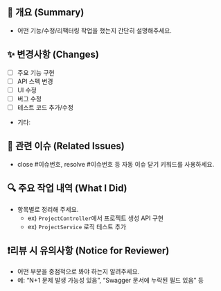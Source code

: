 ## 📌 개요 (Summary)
- 어떤 기능/수정/리팩터링 작업을 했는지 간단히 설명해주세요.

## ✨ 변경사항 (Changes)
- [ ] 주요 기능 구현
- [ ] API 스펙 변경
- [ ] UI 수정
- [ ] 버그 수정
- [ ] 테스트 코드 추가/수정
- 기타:

## 🧩 관련 이슈 (Related Issues)
- close #이슈번호, resolve #이슈번호 등 자동 이슈 닫기 키워드를 사용하세요.

## 🔍 주요 작업 내역 (What I Did)
- 항목별로 정리해 주세요.
    - ex) `ProjectController`에서 프로젝트 생성 API 구현
    - ex) `ProjectService` 로직 테스트 추가

## ❗️리뷰 시 유의사항 (Notice for Reviewer)
- 어떤 부분을 중점적으로 봐야 하는지 알려주세요.
- 예: “N+1 문제 발생 가능성 있음”, “Swagger 문서에 누락된 필드 있음” 등
